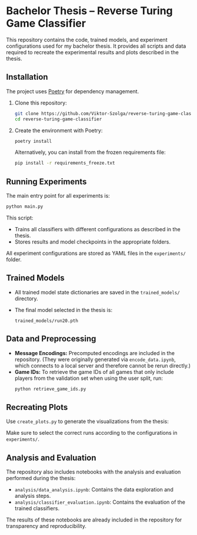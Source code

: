 # Bachelor Thesis – Reverse Turing Game Classifier
This repository contains the code, trained models, and experiment configurations used for my bachelor thesis. It provides all scripts and data required to recreate the experimental results and plots described in the thesis.

## Installation
The project uses [Poetry](https://python-poetry.org/) for dependency management.

1. Clone this repository:
   ```bash
   git clone https://github.com/Viktor-Szolga/reverse-turing-game-classifier.git
   cd reverse-turing-game-classifier
   ```

2. Create the environment with Poetry:
   ```bash
   poetry install
   ```

   Alternatively, you can install from the frozen requirements file:
   ```bash
   pip install -r requirements_freeze.txt
   ```

## Running Experiments
The main entry point for all experiments is:
```bash
python main.py
```
This script:
- Trains all classifiers with different configurations as described in the thesis.
- Stores results and model checkpoints in the appropriate folders.

All experiment configurations are stored as YAML files in the `experiments/` folder.

## Trained Models
- All trained model state dictionaries are saved in the `trained_models/` directory.
- The final model selected in the thesis is:

  `trained_models/run20.pth`

## Data and Preprocessing
- **Message Encodings:** Precomputed encodings are included in the repository. (They were originally generated via `encode_data.ipynb`, which connects to a local server and therefore cannot be rerun directly.)
- **Game IDs:** To retrieve the game IDs of all games that only include players from the validation set when using the user split, run:
  ```bash
  python retrieve_game_ids.py
  ```

## Recreating Plots
Use `create_plots.py` to generate the visualizations from the thesis:

Make sure to select the correct runs according to the configurations in `experiments/`.

## Analysis and Evaluation
The repository also includes notebooks with the analysis and evaluation performed during the thesis:

- `analysis/data_analysis.ipynb`: Contains the data exploration and analysis steps.
- `analysis/classifier_evaluation.ipynb`: Contains the evaluation of the trained classifiers.

The results of these notebooks are already included in the repository for transparency and reproducibility.
